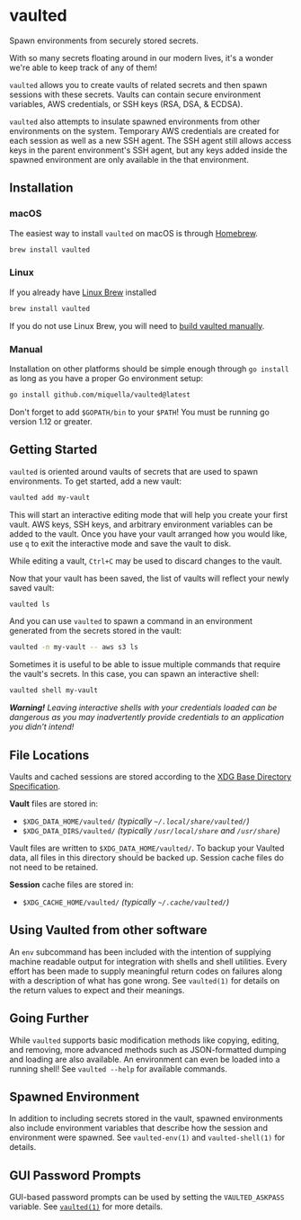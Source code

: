 vaulted
=======

Spawn environments from securely stored secrets.

With so many secrets floating around in our modern lives, it's a wonder we're
able to keep track of any of them!

`vaulted` allows you to create vaults of related secrets and then spawn
sessions with these secrets. Vaults can contain secure environment
variables, AWS credentials, or SSH keys (RSA, DSA, & ECDSA).

`vaulted` also attempts to insulate spawned environments from other
environments on the system. Temporary AWS credentials are created for each
session as well as a new SSH agent. The SSH agent still allows access keys in
the parent environment's SSH agent, but any keys added inside the spawned
environment are only available in the that environment.

Installation
------------

### macOS

The easiest way to install `vaulted` on macOS is through
[Homebrew](http://brew.sh/).

```sh
brew install vaulted
```

### Linux

If you already have [Linux Brew](http://linuxbrew.sh/) installed

```sh
brew install vaulted
```

If you do not use Linux Brew, you will need to [build vaulted manually](#manual).

### Manual

Installation on other platforms should be simple enough through `go install` as
long as you have a proper Go environment setup:

```sh
go install github.com/miquella/vaulted@latest
```

Don't forget to add `$GOPATH/bin` to your `$PATH`! You must be running go version
1.12 or greater.

Getting Started
---------------

`vaulted` is oriented around vaults of secrets that are used to spawn
environments. To get started, add a new vault:

```sh
vaulted add my-vault
```

This will start an interactive editing mode that will help you create your
first vault. AWS keys, SSH keys, and arbitrary environment variables can be
added to the vault. Once you have your vault arranged how you would like, use
`q` to exit the interactive mode and save the vault to disk.

While editing a vault, `Ctrl+C` may be used to discard changes to the
vault.

Now that your vault has been saved, the list of vaults will reflect your newly
saved vault:

```sh
vaulted ls
```

And you can use `vaulted` to spawn a command in an environment generated from
the secrets stored in the vault:

```sh
vaulted -n my-vault -- aws s3 ls
```

Sometimes it is useful to be able to issue multiple commands that require the
vault's secrets. In this case, you can spawn an interactive shell:

```sh
vaulted shell my-vault
```

_**Warning!** Leaving interactive shells with your credentials loaded can be
dangerous as you may inadvertently provide credentials to an application you
didn't intend!_

File Locations
--------------

Vaults and cached sessions are stored according to the [XDG Base Directory Specification][xdg].

**Vault** files are stored in:

* `$XDG_DATA_HOME/vaulted/` _(typically `~/.local/share/vaulted/`)_
* `$XDG_DATA_DIRS/vaulted/` _(typically `/usr/local/share` and `/usr/share`)_

Vault files are written to `$XDG_DATA_HOME/vaulted/`. To backup your Vaulted data, all files in
this directory should be backed up. Session cache files do not need to be retained.

**Session** cache files are stored in:

* `$XDG_CACHE_HOME/vaulted/` _(typically `~/.cache/vaulted/`)_

[xdg]: https://standards.freedesktop.org/basedir-spec/basedir-spec-latest.html

Using Vaulted from other software
---------------------------------

An `env` subcommand has been included with the intention of supplying machine
readable output for integration with shells and shell utilities. Every effort
has been made to supply meaningful return codes on failures along with a
description of what has gone wrong. See `vaulted(1)` for details on the return
values to expect and their meanings.

Going Further
-------------

While `vaulted` supports basic modification methods like copying, editing, and
removing, more advanced methods such as JSON-formatted dumping and loading are
also available. An environment can even be loaded into a running shell! See
`vaulted --help` for available commands.

Spawned Environment
-------------------

In addition to including secrets stored in the vault, spawned environments also
include environment variables that describe how the session and environment
were spawned. See `vaulted-env(1)` and `vaulted-shell(1)` for details.

GUI Password Prompts
--------------------

GUI-based password prompts can be used by setting the `VAULTED_ASKPASS`
variable. See [`vaulted(1)`](doc/vaulted.1.md) for more details.
